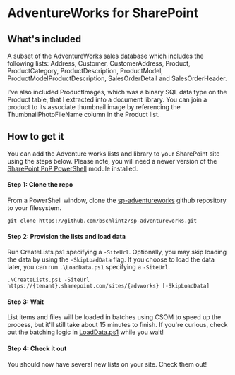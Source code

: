 # AdventureWorks for SharePoint
## What's included
A subset of the AdventureWorks sales database which includes the following lists: Address, Customer, CustomerAddress, Product, ProductCategory, ProductDescription, ProductModel, ProductModelProductDescription, SalesOrderDetail and SalesOrderHeader. 

I've also included ProductImages, which was a binary SQL data type on the Product table, that I extracted into a document library. You can join a product to its associate thumbnail image by referencing the ThumbnailPhotoFileName column in the Product list.

## How to get it
You can add the Adventure works lists and library to your SharePoint site using the steps below. Please note, you will need a newer version of the [SharePoint PnP PowerShell](https://github.com/SharePoint/PnP-PowerShell) module installed.

#### Step 1: Clone the repo
From a PowerShell window, clone the [sp-adventureworks](https://github.com/bschlintz/sp-adventureworks) github repository to your filesystem.
```
git clone https://github.com/bschlintz/sp-adventureworks.git
```
#### Step 2: Provision the lists and load data
Run CreateLists.ps1 specifying a `-SiteUrl`. Optionally, you may skip loading the data by using the `-SkipLoadData` flag. If you choose to load the data later, you can run `.\LoadData.ps1` specifying a `-SiteUrl`.
```
.\CreateLists.ps1 -SiteUrl https://{tenant}.sharepoint.com/sites/{advworks} [-SkipLoadData]
```
#### Step 3: Wait
List items and files will be loaded in batches using CSOM to speed up the process, but it'll still take about 15 minutes to finish. If you're curious, check out the batching logic in [LoadData.ps1](https://github.com/bschlintz/sp-adventureworks/blob/master/LoadData.ps1) while you wait!

#### Step 4: Check it out
You should now have several new lists on your site. Check them out!